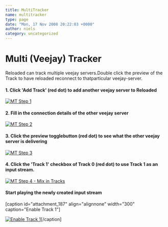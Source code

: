 ```yaml
---
title: MultiTracker
name: multitracker
type: page
date: "Mon, 17 Nov 2008 20:22:03 +0000"
author: niels
category: uncategorized
---
```

# Multi (Veejay) Tracker

Reloaded can track multiple veejay servers.Double click the preview of the Track to have reloaded reconnect to thatparticular veejay-server.

#### 1. Click 'Add Track' (red dot) to add another veejay server to Reloaded

[![](http://www.veejayhq.net/wp-content/uploads/2008/11/mtstep1.png "MT Step 1")](http://www.veejayhq.net/wp-content/uploads/2008/11/mtstep1.png)

#### 2. Fill in the connection details of the other veejay server

[![](http://www.veejayhq.net/wp-content/uploads/2008/11/mtstep2.png "MT Step 2")](http://www.veejayhq.net/wp-content/uploads/2008/11/mtstep2.png)

#### 3. Click the preview togglebutton (red dot) to see what the other veejay server is delivering

[![](http://www.veejayhq.net/wp-content/uploads/2008/11/mtstep3-300x168.png "MT Step 3")](http://www.veejayhq.net/wp-content/uploads/2008/11/mtstep3.png)

#### 4. Click the 'Track 1' checkbox of Track 0 (red dot) to use Track 1 as an input stream.

[![](http://www.veejayhq.net/wp-content/uploads/2008/11/mtstep4-300x241.png "MT Step 4 - Mix in Tracks")](http://www.veejayhq.net/wp-content/uploads/2008/11/mtstep4.png)

#### Start playing the newly created input stream

[caption id="attachment_187" align="alignnone" width="300" caption="Enable Track 1"]

[![Enable Track 1](http://www.veejayhq.net/wp-content/uploads/2008/11/mtstep5-300x226.png "MT Step 5")](http://www.veejayhq.net/wp-content/uploads/2008/11/mtstep5.png)[/caption]